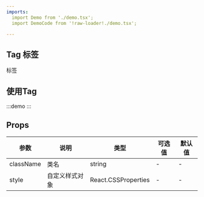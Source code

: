 ```yaml
---
imports:
  import Demo from './demo.tsx';
  import DemoCode from '!raw-loader!./demo.tsx';

---
```


## Tag 标签

标签

## 使用Tag

:::demo
  <CodeBox code={DemoCode}>
    <Demo />
  </CodeBox>
:::

## Props
| 参数     | 说明     | 类型   | 可选值 | 默认值 |
| -------- | -------- | ------ | ------ |------ |
| className | 类名 | string | - | - |
| style | 自定义样式对象 | React.CSSProperties | - | - |

